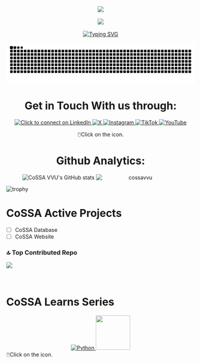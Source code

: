 <div style="width: 100%;" align="center">

<a target="_blank" rel="noopener noreferrer" href="https://github.com/cossavvu?tab=followers">
        <img src="https://komarev.com/ghpvc/?username=cossavvu&label=Guests&color=0e75b6&style=for-the-badge" />
</a>

[![](https://visitcount.itsvg.in/api?id=cossavvu&icon=0&color=1)](https://visitcount.itsvg.in)

<p align="center">
  <a href="https://git.io/typing-svg">
    <img src="https://readme-typing-svg.herokuapp.com?font=Fira+Code&size=26&duration=3000&pause=700&color=abd202&center=true&vCenter=true&random=false&width=600&lines=Computer+Science;Information+Technology;Business+Information+Systems;Valley+View+University" alt="Typing SVG" />
  </a>
</p>

<img src="https://raw.githubusercontent.com/cossavvu/cossavvu/output/snake.svg" alt="Snake animation" />


# Get in Touch With us through:

<p aligned="center">
    <a href="https://www.linkedin.com/company/cossavvu/">
        <img src="https://cdn.jsdelivr.net/gh/devicons/devicon@latest/icons/linkedin/linkedin-original.svg" height="64" width="64" alt="Click to connect on LinkedIn"/>
    </a>
    <a href="https://x.com/cossavvu/">
        <img src="https://cdn.jsdelivr.net/gh/devicons/devicon@latest/icons/twitter/twitter-original.svg" height="64" width="64" alt="X"/>
    </a>
    <a href="https://www.instagram.com/cossavvu/">
        <img src='https://img.icons8.com/?size=100&id=32309&format=png&color=000000' height="64" width="64" alt="Instagram" />
    </a>
    <a href="https://www.tiktok.com/@cossavvu/">
        <img src='https://img.icons8.com/?size=100&id=118638&format=png&color=000000' height="64" width="64" alt="TikTok" />
    </a>
    <a href="https://www.youtube.com/@CoSSAVVU/">
        <img src='https://img.icons8.com/?size=100&id=19318&format=png&color=000000' height="64" width="64" alt="YouTube" />
    </a> 
</p>
🖱️Click on the icon.
        
# Github Analytics:
<p align="center">
    <img src="https://github-readme-stats.vercel.app/api?username=cossavvu&show_icons=true&theme=transparent" alt="CoSSA VVU's GitHub stats"/>
<img  style="width: 44%; display: inline-block;" src="https://github-readme-stats.vercel.app/api/top-langs?username=cossavvu&show_icons=true&locale=en&layout=compact&theme=onedark" alt="cossavvu" />
    </p>
</div>


![trophy](https://github-profile-trophy.vercel.app/?username=cossavvu&column=3&margin-w=15&margin-h=15)

# CoSSA Active Projects

        
- [ ] CoSSA Database
- [ ] CoSSA Website

### 🔝 Top Contributed Repo
![](https://github-contributor-stats.vercel.app/api?username=cossavvu&limit=5&theme=dark&combine_all_yearly_contributions=true)


<br>
        
# CoSSA Learns Series
<div align="center">

<a href="https://github.com/COSSAVVU/cossa_learns_python">
        <img src="https://cdn.jsdelivr.net/gh/devicons/devicon@latest/icons/python/python-original-wordmark.svg" height="92" width="92" alt="Python"/>
</a>
<a href="https://github.com/COSSAVVU/cossa_learns_javascript">
        <img src="https://cdn.jsdelivr.net/gh/devicons/devicon@latest/icons/javascript/javascript-original.svg" height="92" width="92"/>
</a>

</div>
🖱️Click on the icon.
